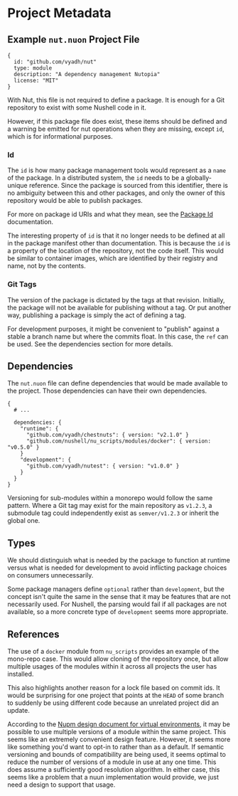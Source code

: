 # Project Metadata

## Example `nut.nuon` Project File

```nushell
{
  id: "github.com/vyadh/nut"
  type: module
  description: "A dependency management Nutopia"
  license: "MIT"
}
```

With Nut, this file is not required to define a package. It is enough for a Git repository to exist with some Nushell code in it.

However, if this package file does exist, these items should be defined and a warning be emitted for nut operations when they are missing, except `id`, which is for informational purposes.

### Id

The `id` is how many package management tools would represent as a `name` of the package. In a distributed system, the `id` needs to be a globally-unique reference. Since the package is sourced from this identifier, there is no ambiguity between this and other packages, and only the owner of this repository would be able to publish packages.

For more on package id URIs and what they mean, see the [Package Id](package-id.md) documentation.

The interesting property of `id` is that it no longer needs to be defined at all in the package manifest other than documentation. This is because the `id` is a property of the location of the repository, not the code itself. This would be similar to container images, which are identified by their registry and name, not by the contents.


### Git Tags

The version of the package is dictated by the tags at that revision. Initially, the package will not be available for publishing without a tag. Or put another way, publishing a package is simply the act of defining a tag.

For development purposes, it might be convenient to "publish" against a stable a branch name but where the commits float. In this case, the `ref` can be used. See the dependencies section for more details.


## Dependencies

The `nut.nuon` file can define dependencies that would be made available to the project. Those dependencies can have their own dependencies.

```nushell
{
  # ...
  
  dependencies: {
    "runtime": {
      "github.com/vyadh/chestnuts": { version: "v2.1.0" }
      "github.com/nushell/nu_scripts/modules/docker": { version: "v0.5.0" }
    }
    "development": {
      "github.com/vyadh/nutest": { version: "v1.0.0" }
    }
  }
}
```

Versioning for sub-modules within a monorepo would follow the same pattern. Where a Git tag may exist for the main repository as `v1.2.3`, a submodule tag could independently exist as `semver/v1.2.3` or inherit the global one.


## Types

We should distinguish what is needed by the package to function at runtime versus what is needed for development to avoid inflicting package choices on consumers unnecessarily.

Some package managers define `optional` rather than `development`, but the concept isn't quite the same in the sense that it may be features that are not necessarily used. For Nushell, the parsing would fail if all packages are not available, so a more concrete type of `development` seems more appropriate.

## References

The use of a `docker` module from `nu_scripts` provides an example of the mono-repo case. This would allow cloning of the repository once, but allow multiple usages of the modules within it across all projects the user has installed.

This also highlights another reason for a lock file based on commit ids. It would be surprising for one project that points at the `HEAD` of some branch to suddenly be using different code because an unrelated project did an update.

According to the [Nupm design document for virtual environments](https://github.com/nushell/nupm/blob/main/docs/design/README.md#separate-virtual-environments-toc), it may be possible to use multiple versions of a module within the same project. This seems like an extremely convenient design feature. However, it seems more like something you'd want to opt-in to rather than as a default. If semantic versioning and bounds of compatibility are being used, it seems optimal to reduce the number of versions of a module in use at any one time. This does assume a sufficiently good resolution algorithm. In either case, this seems like a problem that a nuun implementation would provide, we just need a design to support that usage.
